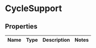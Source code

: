 

# CycleSupport

## Properties

Name | Type | Description | Notes
------------ | ------------- | ------------- | -------------




